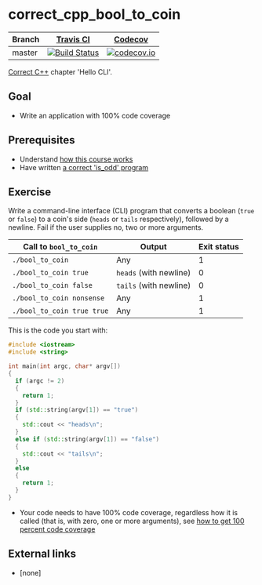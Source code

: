 # correct_cpp_bool_to_coin

Branch|[Travis CI](https://travis-ci.org)|[Codecov](https://www.codecov.io)
---|---|---
master|[![Build Status](https://travis-ci.org/rscherrer/correct_cpp_bool_to_coin.svg?branch=master)](https://travis-ci.org/rscherrer/correct_cpp_bool_to_coin)|[![codecov.io](https://codecov.io/github/rscherrer/correct_cpp_bool_to_coin/coverage.svg?branch=master)](https://codecov.io/github/rscherrer/correct_cpp_bool_to_coin/branch/master)

[Correct C++](https://github.com/richelbilderbeek/correct_cpp) chapter 'Hello CLI'.

## Goal

 * Write an application with 100% code coverage

## Prerequisites

 * Understand [how this course works](https://github.com/richelbilderbeek/correct_cpp/blob/master/doc/how_this_course_works.md)
 * Have written [a correct 'is_odd' program](https://github.com/rscherrer/correct_cpp_is_odd)

## Exercise

Write a command-line interface (CLI) program that converts a boolean (`true` or `false`) to a coin's side (`heads` or `tails` respectively), 
followed by a newline. Fail if the user supplies no, two or more arguments.

Call to `bool_to_coin`|Output|Exit status
---|---|---
`./bool_to_coin`|Any|1
`./bool_to_coin true`|`heads` (with newline)|0
`./bool_to_coin false`|`tails` (with newline)|0
`./bool_to_coin nonsense`|Any|1
`./bool_to_coin true true`|Any|1

This is the code you start with:

```c++
#include <iostream>
#include <string>

int main(int argc, char* argv[]) 
{
  if (argc != 2) 
  {
    return 1;
  }
  if (std::string(argv[1]) == "true") 
  { 
    std::cout << "heads\n";   
  }
  else if (std::string(argv[1]) == "false") 
  { 
    std::cout << "tails\n"; 
  }
  else 
  {
    return 1;
  }
}

```

 * Your code needs to have 100% code coverage, regardless how it is called (that is, with zero, one or more arguments), 
   see [how to get 100 percent code coverage](https://github.com/richelbilderbeek/correct_cpp/blob/master/doc/get_100_percent_code_coverage.md)

## External links

 * [none]